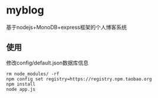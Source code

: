 # myblog
基于nodejs+MonoDB+express框架的个人博客系统
## 使用
修改config/default.json数据库信息
```
rm node_modules/ -rf
npm config set registry=https://registry.npm.taobao.org
npm install
node app.js
```